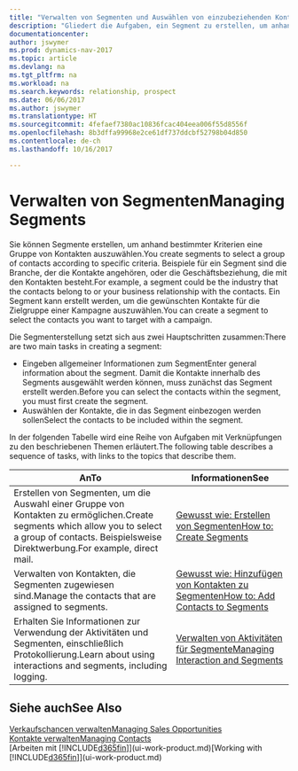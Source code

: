 ```yaml
---
title: "Verwalten von Segmenten und Auswählen von einzubeziehenden Kontakten"
description: "Gliedert die Aufgaben, ein Segment zu erstellen, um anhand bestimmter Kriterien eine Gruppe von Kontakten auszuwählen, zum Beispiel Kontakte in einer Branche, die Sie anvisieren möchten."
documentationcenter: 
author: jswymer
ms.prod: dynamics-nav-2017
ms.topic: article
ms.devlang: na
ms.tgt_pltfrm: na
ms.workload: na
ms.search.keywords: relationship, prospect
ms.date: 06/06/2017
ms.author: jswymer
ms.translationtype: HT
ms.sourcegitcommit: 4fefaef7380ac10836fcac404eea006f55d8556f
ms.openlocfilehash: 8b3dffa99968e2ce61df737ddcbf52798b04d850
ms.contentlocale: de-ch
ms.lasthandoff: 10/16/2017

---
```

# <a name="managing-segments"></a><span data-ttu-id="a3f5d-103">Verwalten von Segmenten</span><span class="sxs-lookup"><span data-stu-id="a3f5d-103">Managing Segments</span></span>
<span data-ttu-id="a3f5d-104">Sie können Segmente erstellen, um anhand bestimmter Kriterien eine Gruppe von Kontakten auszuwählen.</span><span class="sxs-lookup"><span data-stu-id="a3f5d-104">You create segments to select a group of contacts according to specific criteria.</span></span> <span data-ttu-id="a3f5d-105">Beispiele für ein Segment sind die Branche, der die Kontakte angehören, oder die Geschäftsbeziehung, die mit den Kontakten besteht.</span><span class="sxs-lookup"><span data-stu-id="a3f5d-105">For example, a segment could be the industry that the contacts belong to or your business relationship with the contacts.</span></span> <span data-ttu-id="a3f5d-106">Ein Segment kann erstellt werden, um die gewünschten Kontakte für die Zielgruppe einer Kampagne auszuwählen.</span><span class="sxs-lookup"><span data-stu-id="a3f5d-106">You can create a segment to select the contacts you want to target with a campaign.</span></span>

<span data-ttu-id="a3f5d-107">Die Segmenterstellung setzt sich aus zwei Hauptschritten zusammen:</span><span class="sxs-lookup"><span data-stu-id="a3f5d-107">There are two main tasks in creating a segment:</span></span>

* <span data-ttu-id="a3f5d-108">Eingeben allgemeiner Informationen zum Segment</span><span class="sxs-lookup"><span data-stu-id="a3f5d-108">Enter general information about the segment.</span></span> <span data-ttu-id="a3f5d-109">Damit die Kontakte innerhalb des Segments ausgewählt werden können, muss zunächst das Segment erstellt werden.</span><span class="sxs-lookup"><span data-stu-id="a3f5d-109">Before you can select the contacts within the segment, you must first create the segment.</span></span>
* <span data-ttu-id="a3f5d-110">Auswählen der Kontakte, die in das Segment einbezogen werden sollen</span><span class="sxs-lookup"><span data-stu-id="a3f5d-110">Select the contacts to be included within the segment.</span></span>

<span data-ttu-id="a3f5d-111">In der folgenden Tabelle wird eine Reihe von Aufgaben mit Verknüpfungen zu den beschriebenen Themen erläutert.</span><span class="sxs-lookup"><span data-stu-id="a3f5d-111">The following table describes a sequence of tasks, with links to the topics that describe them.</span></span> 

| <span data-ttu-id="a3f5d-112">An</span><span class="sxs-lookup"><span data-stu-id="a3f5d-112">To</span></span> | <span data-ttu-id="a3f5d-113">Informationen</span><span class="sxs-lookup"><span data-stu-id="a3f5d-113">See</span></span> |
| --- | --- |
| <span data-ttu-id="a3f5d-114">Erstellen von Segmenten, um die Auswahl einer Gruppe von Kontakten zu ermöglichen.</span><span class="sxs-lookup"><span data-stu-id="a3f5d-114">Create segments which allow you to select a group of contacts.</span></span> <span data-ttu-id="a3f5d-115">Beispielsweise Direktwerbung.</span><span class="sxs-lookup"><span data-stu-id="a3f5d-115">For example, direct mail.</span></span> |[<span data-ttu-id="a3f5d-116">Gewusst wie: Erstellen von Segmenten</span><span class="sxs-lookup"><span data-stu-id="a3f5d-116">How to: Create Segments</span></span>](marketing-how-create-segment.md) |
| <span data-ttu-id="a3f5d-117">Verwalten von Kontakten, die Segmenten zugewiesen sind.</span><span class="sxs-lookup"><span data-stu-id="a3f5d-117">Manage the contacts that are assigned to segments.</span></span> |[<span data-ttu-id="a3f5d-118">Gewusst wie: Hinzufügen von Kontakten zu Segmenten</span><span class="sxs-lookup"><span data-stu-id="a3f5d-118">How to: Add Contacts to Segments</span></span>](marketing-add-contact-segment.md) |
| <span data-ttu-id="a3f5d-119">Erhalten Sie Informationen zur Verwendung der Aktivitäten und Segmenten, einschließlich Protokollierung.</span><span class="sxs-lookup"><span data-stu-id="a3f5d-119">Learn about using interactions and segments, including logging.</span></span> |[<span data-ttu-id="a3f5d-120">Verwalten von Aktivitäten für Segmente</span><span class="sxs-lookup"><span data-stu-id="a3f5d-120">Managing Interaction and Segments</span></span>](marketing-interaction-segments.md) |

## <a name="see-also"></a><span data-ttu-id="a3f5d-121">Siehe auch</span><span class="sxs-lookup"><span data-stu-id="a3f5d-121">See Also</span></span>
[<span data-ttu-id="a3f5d-122">Verkaufschancen verwalten</span><span class="sxs-lookup"><span data-stu-id="a3f5d-122">Managing Sales Opportunities</span></span>](marketing-manage-sales-opportunities.md)  
[<span data-ttu-id="a3f5d-123">Kontakte verwalten</span><span class="sxs-lookup"><span data-stu-id="a3f5d-123">Managing Contacts</span></span>](marketing-contacts.md)  
<span data-ttu-id="a3f5d-124">[Arbeiten mit [!INCLUDE[d365fin](includes/d365fin_md.md)]](ui-work-product.md)</span><span class="sxs-lookup"><span data-stu-id="a3f5d-124">[Working with [!INCLUDE[d365fin](includes/d365fin_md.md)]](ui-work-product.md)</span></span>

